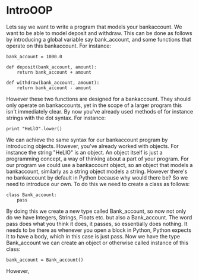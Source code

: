 IntroOOP
========

Lets say we want to write a program that models your bankaccount. We want to be able to model deposit and withdraw. This can be done as follows by introducing a global variable say bank_account, and some functions that operate on this bankaccount. For instance:

    bank_account = 1000.0
    
    def deposit(bank_account, amount):
        return bank_account + amount
        
    def withdraw(bank_account, amount):
        return bank_account - amount
        
However these two functions are designed for a bankaccount. They should only operate on bankaccounts, yet in the scope of a larger program this isn't immediately clear. By now you've already used methods of for instance strings with the dot syntax. For instance:

    print "HeLlO".lower()
    
We can achieve the same syntax for our bankaccount program by introducing objects. However, you've already worked with objects. For instance the string "HeLlO" is an object. An object itself is just a programming concept, a way of thinking about a part of your program. For our program we could use a bankaccount object, so an object that models a bankaccount, similarly as a string object models a string. However there's no bankaccount by default in Python because why would there be? So we need to introduce our own. To do this we need to create a class as follows:

    class Bank_account:
        pass
        
By doing this we create a new type called Bank\_account, so now not only do we have Integers, Strings, Floats etc. but also a Bank\_account. The word pass does what you think it does, it passes, so essentially does nothing. It needs to be there as whenever you open a block in Python, Python expects it to have a body, which in this case is just pass. Now we have the type Bank\_account we can create an object or otherwise called instance of this class:

    bank_account = Bank_account()
    
However, 
